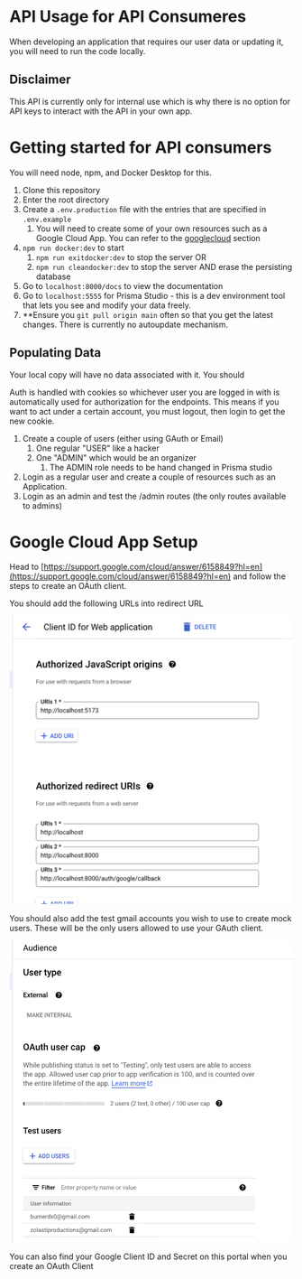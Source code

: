 # API Usage for API Consumeres
When developing an application that requires our user data or updating it, you will need to run the code locally.

## Disclaimer
This API is currently only for internal use which is why there is no option for API keys to interact with the API in your own app. 

# Getting started for API consumers
You will need node, npm, and Docker Desktop for this.

1) Clone this repository
2) Enter the root directory
3) Create a `.env.production` file with the entries that are specified in `.env.example`
   1) You will need to create some of your own resources such as a Google Cloud App. You can refer to the [googlecloud](#google-cloud-app-setup) section
4) `npm run docker:dev` to start
   1) `npm run exitdocker:dev` to stop the server OR
   2) `npm run cleandocker:dev` to stop the server AND erase the persisting database
5) Go to `localhost:8000/docs` to view the documentation
6) Go to `localhost:5555` for Prisma Studio - this is a dev environment tool that lets you see and modify your data freely.
7) **Ensure you `git pull origin main` often so that you get the latest changes. There is currently no autoupdate mechanism.


## Populating Data
Your local copy will have no data associated with it. You should 

Auth is handled with cookies so whichever user you are logged in with is automatically used for authorization for the endpoints. This means if you want to act under a certain account, you must logout, then login to get the new cookie.

1) Create a couple of users (either using GAuth or Email)
   1) One regular "USER" like a hacker
   2) One "ADMIN" which would be an organizer
      1) The ADMIN role needs to be hand changed in Prisma studio
2) Login as a regular user and create a couple of resources such as an Application. 
3) Login as an admin and test the /admin routes (the only routes available to admins)

# Google Cloud App Setup
Head to [https://support.google.com/cloud/answer/6158849?hl=en](https://support.google.com/cloud/answer/6158849?hl=en) and follow the steps to create an OAuth client.

You should add the following URLs into redirect URL

![gauth](./images/gettingstarted_gauth.png)

You should also add the test gmail accounts you wish to use to create mock users. These will be the only users allowed to use your GAuth client.

![gauth2](./images/gettingstarted_gauth2.png)

You can also find your Google Client ID and Secret on this portal when you create an OAuth Client